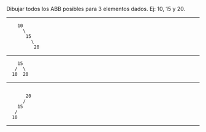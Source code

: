 Dibujar todos los ABB posibles para 3 elementos dados. Ej: 10, 15 y 20. 

___________________
```
    10
      \
       15
         \
          20
```          
___________________
```          
    15
   /  \
  10  20
```  
___________________
```
  
       20
      /
    15
   /
  10
```  
___________________
